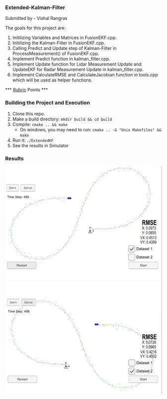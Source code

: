 ### Extended-Kalman-Filter ###

Submitted by - Vishal Rangras

The goals for this project are:

1. Initilizing Variables and Matrices in FusionEKF.cpp.
2. Initilizing the Kalman-Filter in FusionEKF.cpp.
3. Calling Predict and Update step of Kalman-Filter in ProcessMeasurement() of FusionEKF.cpp.
4. Implement Predict function in kalman_filter.cpp.
5. Implement Update function for Lidar Measurement Update and UpdateEKF for Radar Measurement Update in kalman_filter.cpp.
6. Implement CalculateRMSE and CalculateJacobian function in tools.cpp which will be used as helper functions.

*** [Rubric](https://review.udacity.com/#!/rubrics/748/view) Points ***

### Building the Project and Execution ###

1. Clone this repo.
2. Make a build directory: `mkdir build && cd build`
3. Compile: `cmake .. && make` 
   * On windows, you may need to run: `cmake .. -G "Unix Makefiles" && make`
4. Run it: `./ExtendedKF `
5. See the results in Simulator

### Results ###

[image1]: ./img/Dataset-01.png "Dataset-01"
[image2]: ./img/Dataset-02.png "Dataset-02"

![alt text][image1]
![alt text][image2]